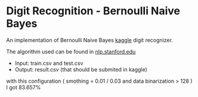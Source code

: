 
# Digit Recognition - Bernoulli Naive Bayes
An implementation of Bernoulli Naive Bayes [kaggle](https://www.kaggle.com/c/digit-recognizer/submit) digit recognizer.

The algorithm used can be found in [nlp.stanford.edu](https://nlp.stanford.edu/IR-book/html/htmledition/the-bernoulli-model-1.html)

- Input: train.csv and test.csv
- Output: result.csv (that should be submited in kaggle)

with this configuration ( smothing = 0.01 / 0.03 and data binarization > 128 ) I got 83.657%
